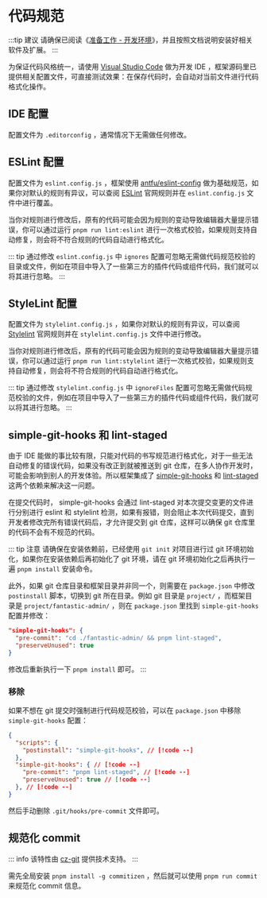 # 代码规范

:::tip 建议
请确保已阅读《[准备工作 - 开发环境](ready#开发环境)》，并且按照文档说明安装好相关软件及扩展。
:::

为保证代码风格统一，请使用 [Visual Studio Code](https://code.visualstudio.com/) 做为开发 IDE ，框架源码里已提供相关配置文件，可直接测试效果：在保存代码时，会自动对当前文件进行代码格式化操作。

## IDE 配置

配置文件为 `.editorconfig` ，通常情况下无需做任何修改。

## ESLint 配置

配置文件为 `eslint.config.js` ，框架使用 [antfu/eslint-config](https://github.com/antfu/eslint-config) 做为基础规范，如果你对默认的规则有异议，可以查阅 [ESLint](https://eslint.org/) 官网规则并在 `eslint.config.js` 文件中进行覆盖。

当你对规则进行修改后，原有的代码可能会因为规则的变动导致编辑器大量提示错误，你可以通过运行 `pnpm run lint:eslint` 进行一次格式校验，如果规则支持自动修复，则会将不符合规则的代码自动进行格式化。

::: tip
通过修改 `eslint.config.js` 中 `ignores` 配置可忽略无需做代码规范校验的目录或文件，例如在项目中导入了一些第三方的插件代码或组件代码，我们就可以将其进行忽略。
:::

## StyleLint 配置

配置文件为 `stylelint.config.js` ，如果你对默认的规则有异议，可以查阅 [Stylelint](https://stylelint.io/) 官网规则并在 `stylelint.config.js` 文件中进行修改。

当你对规则进行修改后，原有的代码可能会因为规则的变动导致编辑器大量提示错误，你可以通过运行 `pnpm run lint:stylelint` 进行一次格式校验，如果规则支持自动修复，则会将不符合规则的代码自动进行格式化。

::: tip
通过修改 `stylelint.config.js` 中 `ignoreFiles` 配置可忽略无需做代码规范校验的文件，例如在项目中导入了一些第三方的插件代码或组件代码，我们就可以将其进行忽略。
:::

## simple-git-hooks 和 lint-staged

由于 IDE 能做的事比较有限，只能对代码的书写规范进行格式化，对于一些无法自动修复的错误代码，如果没有改正到就被推送到 git 仓库，在多人协作开发时，可能会影响到别人的开发体验。所以框架集成了 [simple-git-hooks](https://github.com/toplenboren/simple-git-hooks) 和 [lint-staged](https://github.com/okonet/lint-staged) 这两个依赖来解决这一问题。

在提交代码时， simple-git-hooks 会通过 lint-staged 对本次提交变更的文件进行分别进行 eslint 和 stylelint 检测，如果有报错，则会阻止本次代码提交，直到开发者修改完所有错误代码后，才允许提交到 git 仓库，这样可以确保 git 仓库里的代码不会有不规范的代码。

::: tip 注意
请确保在安装依赖前，已经使用 `git init` 对项目进行过 git 环境初始化，如果你在安装依赖后再初始化了 git 环境，请在 git 环境初始化之后再执行一遍 `pnpm install` 安装命令。

此外，如果 git 仓库目录和框架目录并非同一个，则需要在 `package.json` 中修改 `postinstall` 脚本，切换到 git 所在目录。例如 git 目录是 `project/` ，而框架目录是 `project/fantastic-admin/` ，则在 `package.json` 里找到 `simple-git-hooks` 配置并修改：

```json {2}
"simple-git-hooks": {
  "pre-commit": "cd ./fantastic-admin/ && pnpm lint-staged",
  "preserveUnused": true
}
```

修改后重新执行一下 `pnpm install` 即可。
:::

### 移除

如果不想在 git 提交时强制进行代码规范校验，可以在 `package.json` 中移除 `simple-git-hooks` 配置：

```json
{
  "scripts": {
    "postinstall": "simple-git-hooks", // [!code --]
  },
  "simple-git-hooks": { // [!code --]
    "pre-commit": "pnpm lint-staged", // [!code --]
    "preserveUnused": true // [!code --]
  }, // [!code --]
}
```

然后手动删除 `.git/hooks/pre-commit` 文件即可。

## 规范化 commit

::: info
该特性由 [cz-git](https://github.com/Zhengqbbb/cz-git) 提供技术支持。
:::

需先全局安装 `pnpm install -g commitizen` ，然后就可以使用 `pnpm run commit` 来规范化 commit 信息。